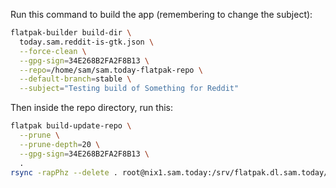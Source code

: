 Run this command to build the app (remembering to change the subject):

```sh
flatpak-builder build-dir \
  today.sam.reddit-is-gtk.json \
  --force-clean \
  --gpg-sign=34E268B2FA2F8B13 \
  --repo=/home/sam/sam.today-flatpak-repo \
  --default-branch=stable \
  --subject="Testing build of Something for Reddit"
```

Then inside the repo directory, run this:

```sh
flatpak build-update-repo \
  --prune \
  --prune-depth=20 \
  --gpg-sign=34E268B2FA2F8B13 \
  .
rsync -rapPhz --delete . root@nix1.sam.today:/srv/flatpak.dl.sam.today/
```


